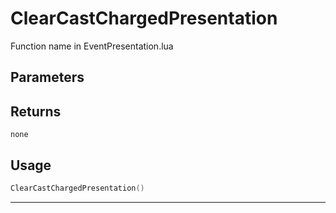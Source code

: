 # ClearCastChargedPresentation

Function name in EventPresentation.lua

## Parameters

## Returns

`none`

## Usage

```lua
ClearCastChargedPresentation()
```

---
